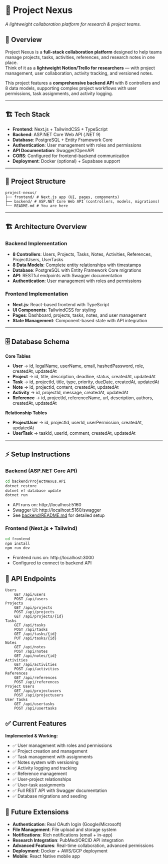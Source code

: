 # 🚀 Project Nexus
*A lightweight collaboration platform for research & project teams.*

## 📌 Overview
Project Nexus is a **full-stack collaboration platform** designed to help teams manage projects, tasks, activities, references, and research notes in one place.  
Think of it as a **lightweight Notion/Trello for researchers** — with project management, user collaboration, activity tracking, and versioned notes.

This project features a **comprehensive backend API** with 8 controllers and 8 data models, supporting complex project workflows with user permissions, task assignments, and activity logging.  

---

## 🏗️ Tech Stack
- **Frontend**: Next.js + TailwindCSS + TypeScript
- **Backend**: ASP.NET Core Web API (.NET 9)
- **Database**: PostgreSQL + Entity Framework Core
- **Authentication**: User management with roles and permissions
- **API Documentation**: Swagger/OpenAPI
- **CORS**: Configured for frontend-backend communication
- **Deployment**: Docker (optional) + Supabase support

---

## 📂 Project Structure
```
project-nexus/
├── frontend/ # Next.js app (UI, pages, components)
├── backend/ # ASP.NET Core Web API (controllers, models, migrations)
└── README.md # You are here
```

---

## 🏗️ Architecture Overview

### Backend Implementation
- **8 Controllers**: Users, Projects, Tasks, Notes, Activities, References, ProjectUsers, UserTasks
- **8 Data Models**: Complete entity relationships with timestamps
- **Database**: PostgreSQL with Entity Framework Core migrations
- **API**: RESTful endpoints with Swagger documentation
- **Authentication**: User management with roles and permissions

### Frontend Implementation
- **Next.js**: React-based frontend with TypeScript
- **UI Components**: TailwindCSS for styling
- **Pages**: Dashboard, projects, tasks, notes, and user management
- **State Management**: Component-based state with API integration

---

## 🗄️ Database Schema
**Core Tables**
- **User** → id, legalName, userName, email, hashedPassword, role, createdAt, updatedAt
- **Project** → id, title, description, deadline, status, createdAt, updatedAt
- **Task** → id, projectId, title, type, priority, dueDate, createdAt, updatedAt
- **Note** → id, projectId, content, createdAt, updatedAt
- **Activity** → id, projectId, message, createdAt, updatedAt
- **Reference** → id, projectId, referenceName, url, description, authors, createdAt, updatedAt

**Relationship Tables**
- **ProjectUser** → id, projectId, userId, userPermission, createdAt, updatedAt
- **UserTask** → taskId, userId, comment, createdAt, updatedAt

---

## ⚡ Setup Instructions

### Backend (ASP.NET Core API)
```bash
cd backend/ProjectNexus.API
dotnet restore
dotnet ef database update
dotnet run
```
- API runs on: http://localhost:5160
- Swagger UI: http://localhost:5160/swagger
- See [backend/README.md](backend/README.md) for detailed setup

### Frontend (Next.js + Tailwind)
```bash
cd frontend
npm install
npm run dev
```
- Frontend runs on: http://localhost:3000
- Configured to connect to backend API

## 📡 API Endpoints
```
Users
    GET /api/users
    POST /api/users
Projects
    GET /api/projects
    POST /api/projects
    GET /api/projects/{id}
Tasks
    GET /api/tasks
    POST /api/tasks
    GET /api/tasks/{id}
    PUT /api/tasks/{id}
Notes
    GET /api/notes
    POST /api/notes
    GET /api/notes/{id}
Activities
    GET /api/activities
    POST /api/activities
References
    GET /api/references
    POST /api/references
Project Users
    GET /api/projectusers
    POST /api/projectusers
User Tasks
    GET /api/usertasks
    POST /api/usertasks
```

## ✅ Current Features
**Implemented & Working:**
- ✅ User management with roles and permissions
- ✅ Project creation and management
- ✅ Task management with assignments
- ✅ Notes system with versioning
- ✅ Activity logging and tracking
- ✅ Reference management
- ✅ User-project relationships
- ✅ User-task assignments
- ✅ Full REST API with Swagger documentation
- ✅ Database migrations and seeding

## 🚀 Future Extensions
- **Authentication**: Real OAuth login (Google/Microsoft)
- **File Management**: File upload and storage system
- **Notifications**: Rich notifications (email + in-app)
- **Research Integration**: PubMed/ORCID API integration
- **Advanced Features**: Real-time collaboration, advanced permissions
- **Deployment**: Docker + AWS/GCP deployment
- **Mobile**: React Native mobile app